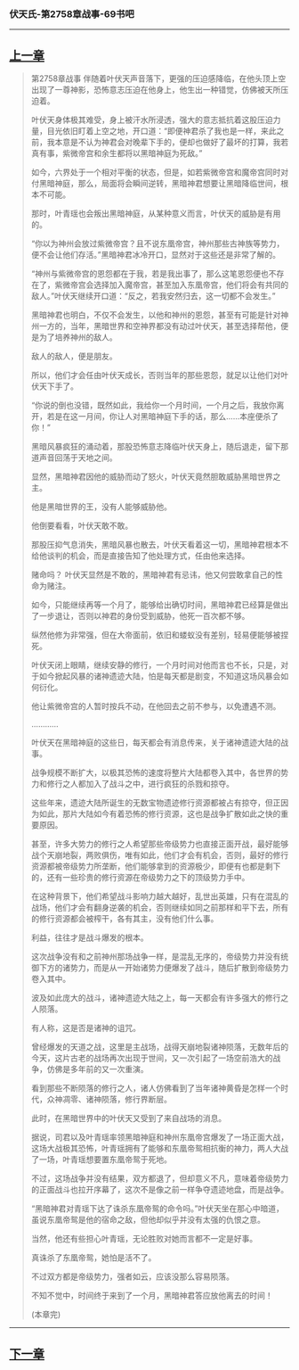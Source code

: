 ### 伏天氏-第2758章战事-69书吧

--------
[上一章](./d289da73d370f1ca114c885b75f3bdeb.md)
--------


>
>
>
>第2758章战事
>伴随着叶伏天声音落下，更强的压迫感降临，在他头顶上空出现了一尊神影，恐怖意志压迫在他身上，他生出一种错觉，仿佛被天所压迫着。
>
>叶伏天身体极其难受，身上被汗水所浸透，强大的意志抵抗着这股压迫力量，目光依旧盯着上空之地，开口道：“即便神君杀了我也是一样，来此之前，我本意是不认为神君会对晚辈下手的，便却也做好了最坏的打算，我若真有事，紫微帝宫和余生都将以黑暗神庭为死敌。”
>
>如今，六界处于一个相对平衡的状态，但是，如若紫微帝宫和魔帝宫同时对付黑暗神庭，那么，局面将会瞬间逆转，黑暗神君想要让黑暗降临世间，根本不可能。
>
>那时，叶青瑶也会叛出黑暗神庭，从某种意义而言，叶伏天的威胁是有用的。
>
>“你以为神州会放过紫微帝宫？且不说东凰帝宫，神州那些古神族等势力，便不会让他们存活。”黑暗神君冰冷开口，显然对于这些还是非常了解的。
>
>“神州与紫微帝宫的恩怨都在于我，若是我出事了，那么这笔恩怨便也不存在了，紫微帝宫会选择加入魔帝宫，甚至加入东凰帝宫，他们将会有共同的敌人。”叶伏天继续开口道：“反之，若我安然归去，这一切都不会发生。”
>
>黑暗神君也明白，不仅不会发生，以他和神州的恩怨，甚至有可能是针对神州一方的，当年，黑暗世界和空神界都没有动过叶伏天，甚至选择帮他，便是为了培养神州的敌人。
>
>敌人的敌人，便是朋友。
>
>所以，他们才会任由叶伏天成长，否则当年的那些恩怨，就足以让他们对叶伏天下手了。
>
>“你说的倒也没错，既然如此，我给你一个月时间，一个月之后，我放你离开，若是在这一月间，你让人对黑暗神庭下手的话，那么……本座便杀了你！”
>
>黑暗风暴疯狂的涌动着，那股恐怖意志降临叶伏天身上，随后退走，留下那道声音回荡于天地之间。
>
>显然，黑暗神君因他的威胁而动了怒火，叶伏天竟然胆敢威胁黑暗世界之主。
>
>他是黑暗世界的王，没有人能够威胁他。
>
>他倒要看看，叶伏天敢不敢。
>
>那股压抑气息消失，黑暗风暴也散去，叶伏天看着这一切，黑暗神君根本不给他谈判的机会，而是直接告知了他处理方式，任由他来选择。
>
>赌命吗？
>叶伏天显然是不敢的，黑暗神君有忌讳，他又何尝敢拿自己的性命为赌注。
>
>如今，只能继续再等一个月了，能够给出确切时间，黑暗神君已经算是做出了一步退让，否则以神君的身份受到威胁，他死一百次都不够。
>
>纵然他修为非常强，但在大帝面前，依旧和蝼蚁没有差别，轻易便能够被捏死。
>
>叶伏天闭上眼睛，继续安静的修行，一个月时间对他而言也不长，只是，对于如今掀起风暴的诸神遗迹大陆，怕是每天都是剧变，不知道这场风暴会如何衍化。
>
>他让紫微帝宫的人暂时按兵不动，在他回去之前不参与，以免遭遇不测。
>
>…………
>
>叶伏天在黑暗神庭的这些日，每天都会有消息传来，关于诸神遗迹大陆的战事。
>
>战争规模不断扩大，以极其恐怖的速度将整片大陆都卷入其中，各世界的势力和修行之人都加入了战斗之中，进行疯狂的杀戮和掠夺。
>
>这些年来，遗迹大陆所诞生的无数宝物遗迹修行资源都被占有掠夺，但正因为如此，那片大陆如今有着恐怖的修行资源，这也是战争扩散如此之快的重要原因。
>
>甚至，许多大势力的修行之人希望那些帝级势力也直接正面开战，最好能够战个天崩地裂，两败俱伤，唯有如此，他们才会有机会，否则，最好的修行资源都被帝级势力所垄断，他们能够拿到的资源极少，即便有也都是剩下的，还有一些珍贵的修行资源在帝级势力之下的顶级势力手中。
>
>在这种背景下，他们希望战斗影响力越大越好，乱世出英雄，只有在混乱的战场，他们才会有翻身逆袭的机会，否则继续如同之前那样和平下去，所有的修行资源都会被榨干，各有其主，没有他们什么事。
>
>利益，往往才是战斗爆发的根本。
>
>这次战争没有和之前神州那场战争一样，是混乱无序的，帝级势力并没有统御下方的诸势力，而是从一开始诸势力便爆发了战斗，随后扩散到帝级势力卷入其中。
>
>波及如此庞大的战斗，诸神遗迹大陆之上，每一天都会有许多强大的修行之人陨落。
>
>有人称，这是否是诸神的诅咒。
>
>曾经爆发的天道之战，这里是主战场，战得天崩地裂诸神陨落，无数年后的今天，这片古老的战场再次出现于世间，又一次引起了一场空前浩大的战争，仿佛是多年前的又一次重演。
>
>看到那些不断陨落的修行之人，诸人仿佛看到了当年诸神黄昏是怎样一个时代，众神凋零、诸神陨落，修行界断层。
>
>此时，在黑暗世界中的叶伏天又受到了来自战场的消息。
>
>据说，司君以及叶青瑶率领黑暗神庭和神州东凰帝宫爆发了一场正面大战，这场大战极其恐怖，叶青瑶拥有了能够和东凰帝鸳相抗衡的神力，两人大战了一场，叶青瑶想要置东凰帝鸳于死地。
>
>不过，这场战争并没有结果，双方都退了，但却意义不凡，意味着帝级势力的正面战斗也拉开序幕了，这次不是像之前一样争夺遗迹地盘，而是战争。
>
>“黑暗神君对青瑶下达了诛杀东凰帝鸳的命令吗。”叶伏天坐在那心中暗道，虽说东凰帝鸳是他的宿命之敌，但他却似乎并没有太强的仇恨之意。
>
>当然，他还有些担心叶青瑶，无论胜败对她而言都不一定是好事。
>
>真诛杀了东凰帝鸳，她怕是活不了。
>
>不过双方都是帝级势力，强者如云，应该没那么容易陨落。
>
>不知不觉中，时间终于来到了一个月，黑暗神君答应放他离去的时间！
>
>(本章完)
>
>

--------
[下一章](./2a17360c85073f8d9c12145656705626.md)
--------
